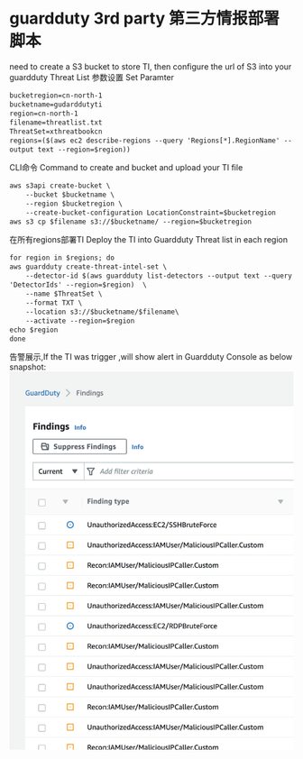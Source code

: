 # guardduty 3rd party 第三方情报部署脚本
need to create a S3 bucket to store TI, then configure the url of S3 into your guardduty Threat List
参数设置 Set Paramter
```
bucketregion=cn-north-1
bucketname=gudarddutyti
region=cn-north-1
filename=threatlist.txt
ThreatSet=xthreatbookcn
regions=($(aws ec2 describe-regions --query 'Regions[*].RegionName' --output text --region=$region))
```
CLI命令 Command to create and bucket and upload your TI file
```
aws s3api create-bucket \
    --bucket $bucketname \
    --region $bucketregion \
    --create-bucket-configuration LocationConstraint=$bucketregion
aws s3 cp $filename s3://$bucketname/ --region=$bucketregion
```
在所有regions部署TI Deploy the TI into Guardduty Threat list in each region

```
for region in $regions; do
aws guardduty create-threat-intel-set \
    --detector-id $(aws guardduty list-detectors --output text --query 'DetectorIds' --region=$region)  \
    --name $ThreatSet \
    --format TXT \
    --location s3://$bucketname/$filename\
    --activate --region=$region
echo $region
done
```
告警展示,If the TI was trigger ,will show alert in Guardduty Console as below snapshot:
![sample](/FindingSample.png)
